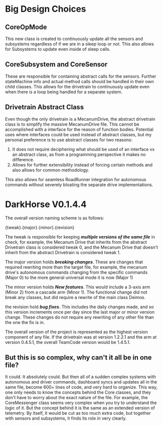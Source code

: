 # Big Design Choices

## CoreOpMode

This new class is created to continuously update all the sensors and subsystems regardless of if we 
are in a sleep loop or not. This also allows for Subsystems to update even inside of sleep calls.

## CoreSubsystem and CoreSensor

These are responsible for containing abstract calls for the sensors. Further stateMachine info and 
actual method calls should be handled in their own child classes. This allows for the drivetrain to 
continuously update even when there is a loop being handled for a separate system. 

## Drivetrain Abstract Class

Even though the only drivetrain is a MecanumDrive, the abstract drivetrain class is to simplify the 
massive MecanumDrive file. This cannot be accomplished with a interface for the reason of function 
bodies. Potential uses where interfaces could be used instead of abstract classes, but my personal 
preference is to use abstract classes for two reasons:

1. It does not require deciphering what should be used of an interface vs an abstract class, as 
from a programming perspective it makes no difference.
2. Allows for further extensibility instead of forcing certain methods and also allows for common 
methodology. 

This also allows for seamless RoadRunner integration for autonomous commands without severely 
bloating the separate drive implementations. 

# DarkHorse V0.1.4.4

The overall version naming scheme is as follows:

{tweak}.{major}.{minor}.{revision}

The tweak is responsible for keeping ***multiple versions of the same file*** in check, for example, 
the Mecanum Drive that inherits from the abstract Drivetrain class is considered tweak 0, and the
Mecanum Drive that doesn't inherit from the abstract Drivetrain is considered tweak 1. 

The major version holds ***breaking changes***. These are changes that required rewriting more than
the target file, for example, the mecanum drive's autonomous commands changing from the specific
commands (Major 0) to the more general universal mode it is now (Major 1)

The minor version holds ***New features***. This would include a 3-axis arm (Minor 2) from a
cascade arm (Minor 1). The functional change did not break any classes, but did require a rewrite 
of the main class Deimos.

the revision hold ***bug fixes***. This includes the daily changes made, and so this version 
increments once per day since the last major or minor version change. These changes do not require any
rewriting of any other file than the one the fix is in. 

The overall version of the project is represented as the highest version component of any file. If the
drivetrain was at version 1.2.2.1 and the arm at version 0.4.5.1, the overall TeamCode version would 
be 1.4.5.1.

## But this is so complex, why can't it all be in one file?

It could. It absolutely could. But then all of a sudden complex systems with autonomous and driver
commands, dashboard syncs and updates all in the same file, become 600+ lines of code, and very hard
to organize. This way, one only needs to know the concepts behind the Core classes, and they don't 
have to worry about the exact nature of the file. For example, the CoreMessenger class seems very 
complex when you try to understand the logic of it. But the concept behind it is the same as an 
extended version of telemetry. By itself, it would be cut as too much extra code, but together with
sensors and subsystems, it finds its role in very clearly.